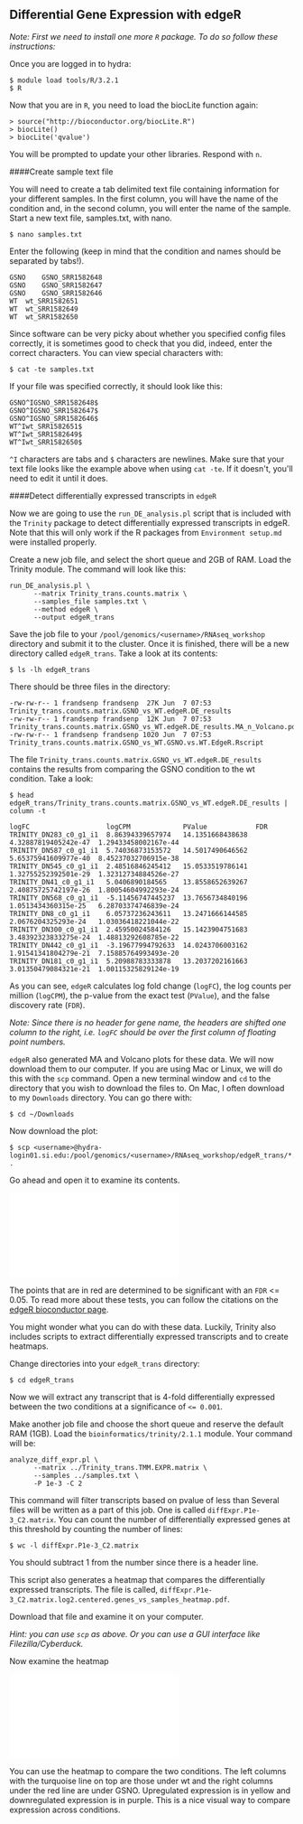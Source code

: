 ## Differential Gene Expression with edgeR

_Note: First we need to install one more ```R``` package. To do so follow these instructions:_

Once you are logged in to hydra:

```
$ module load tools/R/3.2.1
$ R
```

Now that you are in ```R```, you need to load the biocLite function again:

```
> source("http://bioconductor.org/biocLite.R")
> biocLite()
> biocLite('qvalue')
```

You will be prompted to update your other libraries. Respond with ```n```.

####Create sample text file

You will need to create a tab delimited text file containing information for your different samples. In the first column, you will have the name of the condition and, in the second column, you will enter the name of the sample. Start a new text file, samples.txt, with nano.

```
$ nano samples.txt
```

Enter the following (keep in mind that the condition and names should be separated by tabs!).

```
GSNO	GSNO_SRR1582648
GSNO	GSNO_SRR1582647
GSNO	GSNO_SRR1582646
WT	wt_SRR1582651
WT	wt_SRR1582649
WT	wt_SRR1582650
```

Since software can be very picky about whether you specified config files correctly, it is sometimes good to check that you did, indeed, enter the correct characters. You can view special characters with:

```
$ cat -te samples.txt
```

If your file was specified correctly, it should look like this:

```
GSNO^IGSNO_SRR1582648$
GSNO^IGSNO_SRR1582647$
GSNO^IGSNO_SRR1582646$
WT^Iwt_SRR1582651$
WT^Iwt_SRR1582649$
WT^Iwt_SRR1582650$
```

```^I``` characters are tabs and ```$``` characters are newlines. Make sure that your text file looks like the example above when using ```cat -te```. If it doesn't, you'll need to edit it until it does.

####Detect differentially expressed transcripts in ```edgeR```

Now we are going to use the ```run_DE_analysis.pl``` script that is included with the ```Trinity``` package to detect differentially expressed transcripts in edgeR. Note that this will only work if the R packages from ```Environment setup.md``` were installed properly.

Create a new job file, and select the short queue and 2GB of RAM. Load the Trinity module. The command will look like this:

```
run_DE_analysis.pl \
      --matrix Trinity_trans.counts.matrix \
      --samples_file samples.txt \
      --method edgeR \
      --output edgeR_trans
```

Save the job file to your ```/pool/genomics/<username>/RNAseq_workshop``` directory and submit it to the cluster. Once it is finished, there will be a new directory called ```edgeR_trans```. Take a look at its contents:

```
$ ls -lh edgeR_trans
```

There should be three files in the directory:

```
-rw-rw-r-- 1 frandsenp frandsenp  27K Jun  7 07:53 Trinity_trans.counts.matrix.GSNO_vs_WT.edgeR.DE_results
-rw-rw-r-- 1 frandsenp frandsenp  12K Jun  7 07:53 Trinity_trans.counts.matrix.GSNO_vs_WT.edgeR.DE_results.MA_n_Volcano.pdf
-rw-rw-r-- 1 frandsenp frandsenp 1020 Jun  7 07:53 Trinity_trans.counts.matrix.GSNO_vs_WT.GSNO.vs.WT.EdgeR.Rscript
```

The file ```Trinity_trans.counts.matrix.GSNO_vs_WT.edgeR.DE_results``` contains the results from comparing the GSNO condition to the wt condition. Take a look:

```
$ head edgeR_trans/Trinity_trans.counts.matrix.GSNO_vs_WT.edgeR.DE_results | column -t
```


```
logFC                   logCPM             PValue            FDR
TRINITY_DN283_c0_g1_i1  8.86394339657974   14.1351668438638  4.32887819405242e-47  1.29433458002167e-44
TRINITY_DN587_c0_g1_i1  5.74036873153572   14.5017490646562  5.65375941609977e-40  8.45237032706915e-38
TRINITY_DN545_c0_g1_i1  2.48516846245412   15.0533519786141  1.32755252392501e-29  1.32312734884526e-27
TRINITY_DN41_c0_g1_i1   5.0406890184565    13.8558652639267  2.40875725742197e-26  1.80054604992293e-24
TRINITY_DN568_c0_g1_i1  -5.11456747445237  13.7656734840196  1.0513434360315e-25   6.28703374746839e-24
TRINITY_DN8_c0_g1_i1    6.05737236243611   13.2471666144585  2.0676204325293e-24   1.03036418221044e-22
TRINITY_DN300_c0_g1_i1  2.45950024584126   15.1423904751683  3.48392323833275e-24  1.48813292608785e-22
TRINITY_DN442_c0_g1_i1  -3.19677994792633  14.0243706003162  1.91541341804279e-21  7.15885764993493e-20
TRINITY_DN181_c0_g1_i1  5.20988783333878   13.2037202161663  3.01350479084321e-21  1.00115325829124e-19
```

As you can see, ```edgeR``` calculates log fold change (```logFC```), the log counts per million (```logCPM```), the p-value from the exact test (```PValue```), and the false discovery rate (```FDR```). 

_Note: Since there is no header for gene name, the headers are shifted one column to the right, i.e. ```logFC``` should be over the first column of floating point numbers._

```edgeR``` also generated MA and Volcano plots for these data. We will now download them to our computer. If you are using Mac or Linux, we will do this with the ```scp``` command. Open a new terminal window and ```cd``` to the directory that you wish to download the files to. On Mac, I often download to my ```Downloads``` directory. You can go there with:

```
$ cd ~/Downloads
```

Now download the plot:

```
$ scp <username>@hydra-login01.si.edu:/pool/genomics/<username>/RNAseq_workshop/edgeR_trans/*.pdf .
```

Go ahead and open it to examine its contents.

![Volcano Plot](Trinity_trans.counts.matrix.GSNO_vs_WT.edgeR.DE_results.MA_n_Volcano.pdf)

The points that are in red are determined to be significant with an ```FDR``` <= 0.05. To read more about these tests, you can follow the citations on the [edgeR bioconductor page](https://bioconductor.org/packages/release/bioc/html/edgeR.html).

You might wonder what you can do with these data. Luckily, Trinity also includes scripts to extract differentially expressed transcripts and to create heatmaps.

Change directories into your ```edgeR_trans``` directory:

```
$ cd edgeR_trans
```

Now we will extract any transcript that is 4-fold differentially expressed between the two conditions at a significance of ```<= 0.001```.

Make another job file and choose the short queue and reserve the default RAM (1GB). Load the ```bioinformatics/trinity/2.1.1``` module. Your command will be:

```
analyze_diff_expr.pl \
      --matrix ../Trinity_trans.TMM.EXPR.matrix \
      --samples ../samples.txt \
      -P 1e-3 -C 2 
```

This command will filter transcripts based on pvalue of less than Several files will be written as a part of this job. One is called ```diffExpr.P1e-3_C2.matrix```. You can count the number of differentially expressed genes at this threshold by counting the number of lines:

```
$ wc -l diffExpr.P1e-3_C2.matrix
```

You should subtract 1 from the number since there is a header line.

This script also generates a heatmap that compares the differentially expressed transcripts. The file is called, ```diffExpr.P1e-3_C2.matrix.log2.centered.genes_vs_samples_heatmap.pdf```.

Download that file and examine it on your computer.

_Hint: you can use ```scp``` as above. Or you can use a GUI interface like Filezilla/Cyberduck._

Now examine the heatmap

![Differential Expression Heatmap](diffExpr.P1e-3_C2.matrix.log2.centered.genes_vs_samples_heatmap.pdf)

You can use the heatmap to compare the two conditions. The left columns with the turquoise line on top are those under wt and the right columns under the red line are under GSNO. Upregulated expression is in yellow and downregulated expression is in purple. This is a nice visual way to compare expression across conditions.